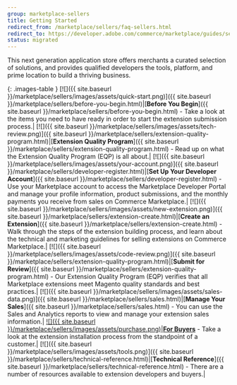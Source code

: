 ```yaml
---
group: marketplace-sellers
title: Getting Started
redirect_from: /marketplace/sellers/faq-sellers.html
redirect_to: https://developer.adobe.com/commerce/marketplace/guides/sellers/
status: migrated
---
```


This next generation application store offers merchants a curated selection of solutions, and provides qualified developers the tools, platform, and prime location to build a thriving business.

{: .images-table }
[![]({{ site.baseurl }}/marketplace/sellers/images/assets/quick-start.png)]({{ site.baseurl }}/marketplace/sellers/before-you-begin.html)|[**Before You Begin**]({{ site.baseurl }}/marketplace/sellers/before-you-begin.html) - Take a look at the items you need to have ready in order to start the extension submission process.|
[![]({{ site.baseurl }}/marketplace/sellers/images/assets/tech-review.png)]({{ site.baseurl }}/marketplace/sellers/extension-quality-program.html)|[**Extension Quality Program**]({{ site.baseurl }}/marketplace/sellers/extension-quality-program.html) - Read up on what the Extension Quality Program (EQP) is all about.|
[![]({{ site.baseurl }}/marketplace/sellers/images/assets/your-account.png)]({{ site.baseurl }}/marketplace/sellers/developer-register.html)|[**Set Up Your Developer Account**]({{ site.baseurl }}/marketplace/sellers/developer-register.html) - Use your Marketplace account to access the Marketplace Developer Portal and  manage your profile information, product submissions, and the monthly payments you receive from sales on Commerce Marketplace.|
[![]({{ site.baseurl }}/marketplace/sellers/images/assets/new-extension.png)]({{ site.baseurl }}/marketplace/sellers/extension-create.html)|[**Create an Extension**]({{ site.baseurl }}/marketplace/sellers/extension-create.html) - Walk through the steps of the extension building process, and learn about the technical and marketing guidelines for selling extensions on Commerce Marketplace.|
[![]({{ site.baseurl }}/marketplace/sellers/images/assets/code-review.png)]({{ site.baseurl }}/marketplace/sellers/extension-quality-program.html)|[**Submit for Review**]({{ site.baseurl }}/marketplace/sellers/extension-quality-program.html) - Our Extension Quality Program (EQP) verifies that all Marketplace extensions meet Magento quality standards and best practices.|
[![]({{ site.baseurl }}/marketplace/sellers/images/assets/sales-data.png)]({{ site.baseurl }}/marketplace/sellers/sales.html)|[**Manage Your Sales**]({{ site.baseurl }}/marketplace/sellers/sales.html) - You can use the Sales and Analytics reports to view and manage your extension sales information.|
[![]({{ site.baseurl }}/marketplace/sellers/images/assets/purchase.png)][1]|[**For Buyers**](https://docs.magento.com/m2/ee/user_guide/magento/magento-marketplace.html) - Take a look at the extension installation process from the standpoint of a customer.|
[![]({{ site.baseurl }}/marketplace/sellers/images/assets/tools.png)]({{ site.baseurl }}/marketplace/sellers/technical-reference.html)|[**Technical Reference**]({{ site.baseurl }}/marketplace/sellers/technical-reference.html) - There are a number of resources available to extension developers and buyers.|

[1]: https://docs.magento.com/m2/ee/user_guide/magento/magento-marketplace.html